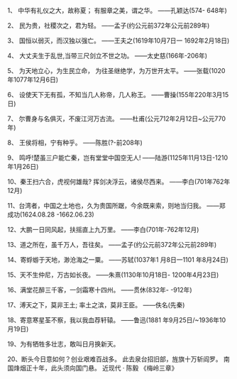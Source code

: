 1、 中华有礼仪之大，故称夏；
    有服章之美，谓之华。
        ——孔颖达(574- 648年)

2、 民为贵，社稷次之，君为轻。
        ——孟子(约公元前372年公元前289年)

3、 国恒以弱灭，而汉独以强亡。
        ——王夫之(1619年10月7日一 1692年2月18日)

4、 大丈夫生于乱世,当带三尺剑立不世之功。
        ——太史慈(166年-206年)

5、 为天地立心，为生民立命，
    为往圣继绝学，为万世开太平。
        ——张载(1020年1077年12月6日)

6、 设使天下无有孤，不知当几人称帝，几人称王。
        ——曹操(155年220年3月15日)

7、 尔曹身与名俱灭，不废江河万古流。
        ——杜甫(公元712年2月12日~公元770年)

8、 王侯将相，宁有种乎。
        ——陈胜(?-前208年)

9、 鸣呼!楚虽三户能亡秦，岂有堂堂中国空无人!
        ——陆游(1125年11月13日-1210年1月26日)

10、秦王扫六合，虎视何雄哉?
    挥剑决浮云，诸侯尽西来。
        ——李白(701年762年12月)

11、台湾者，中国之土地也，久为贵国所踞，今余既来索，则地当归我。
        ——郑成功(1624.08.28 -1662.06.23)

12、大鹏一日同风起，扶摇直上九万里。
        ——李白(701年-762年12月)

13、道之所在，虽千万人，吾往矣。
        ——孟子(约公元前372年公元前289年)

14、寄蜉蝣于天地，渺沧海之一粟。
        ——苏轼(1037年1 月8日一1101 年8月24日)

15、天不生仲尼，万古如长夜。
        ——朱熹(1130年10月18日- 1200年4月23日)

16、满堂花醉三千客，一剑霜寒十四州。
        ——贯休(832年- -912年)

17、溥天之下，莫非王土;
    率土之滨，莫非王臣。
        ——佚名(先秦)

18、寄意寒星荃不察，我以我血荐轩辕。
        ——鲁迅(1881 年9月25日/~1936年10月19日)

19、为有牺牲多壮志，敢叫日月换新天。

20、断头今日意如何？创业艰难百战多。
    此去泉台招旧部，旌旗十万斩阎罗。
    南国烽烟正十年，此头须向国门悬。 
        近现代 · 陈毅 《梅岭三章》
